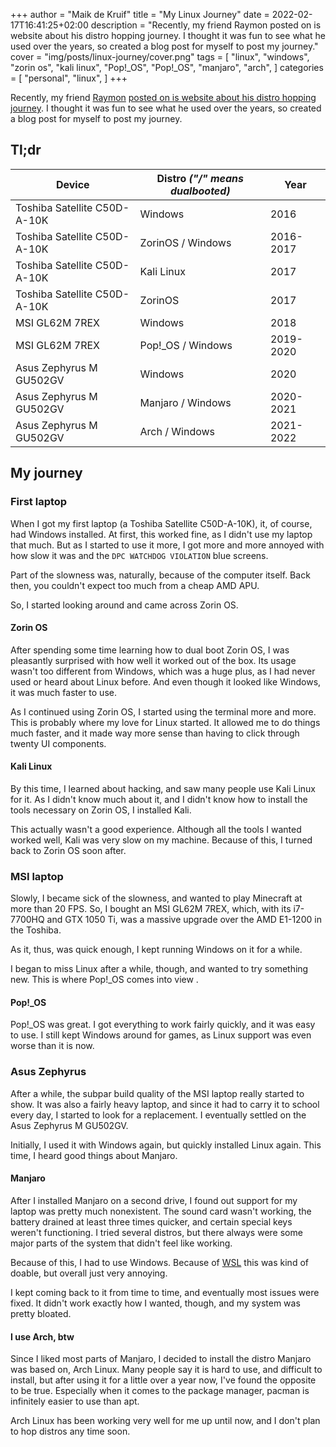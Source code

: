 +++
author = "Maik de Kruif"
title = "My Linux Journey"
date = 2022-02-17T16:41:25+02:00
description = "Recently, my friend Raymon posted on is website about his distro hopping journey. I thought it was fun to see what he used over the years, so created a blog post for myself to post my journey."
cover = "img/posts/linux-journey/cover.png"
tags = [
    "linux",
    "windows",
    "zorin os",
    "kali linux",
    "Pop!_OS",
    "Pop!_OS",
    "manjaro",
    "arch",
]
categories = [
    "personal",
    "linux",
]
+++

Recently, my friend [Raymon](https://raymon.dev/) [posted on is website about his distro hopping journey](https://raymon.dev/posts/2022/2/hopping-around.html). I thought it was fun to see what he used over the years, so created a blog post for myself to post my journey.

## Tl;dr

| Device                       | Distro _("/" means dualbooted)_ | Year      |
| ---------------------------- | ------------------------------- | --------- |
| Toshiba Satellite C50D-A-10K | Windows                         | 2016      |
| Toshiba Satellite C50D-A-10K | ZorinOS / Windows               | 2016-2017 |
| Toshiba Satellite C50D-A-10K | Kali Linux                      | 2017      |
| Toshiba Satellite C50D-A-10K | ZorinOS                         | 2017      |
| MSI GL62M 7REX               | Windows                         | 2018      |
| MSI GL62M 7REX               | Pop!_OS / Windows               | 2019-2020 |
| Asus Zephyrus M GU502GV      | Windows                         | 2020      |
| Asus Zephyrus M GU502GV      | Manjaro / Windows               | 2020-2021 |
| Asus Zephyrus M GU502GV      | Arch / Windows                  | 2021-2022 |

## My journey

### First laptop

When I got my first laptop (a Toshiba Satellite C50D-A-10K), it, of course, had Windows installed. At first, this worked fine, as I didn't use my laptop that much. But as I started to use it more, I got more and more annoyed with how slow it was and the `DPC WATCHDOG VIOLATION` blue screens.

Part of the slowness was, naturally, because of the computer itself. Back then, you couldn't expect too much from a cheap AMD APU.

So, I started looking around and came across Zorin OS.

#### Zorin OS

After spending some time learning how to dual boot Zorin OS, I was pleasantly surprised with how well it worked out of the box. Its usage wasn't too different from Windows, which was a huge plus, as I had never used or heard about Linux before. And even though it looked like Windows, it was much faster to use.

As I continued using Zorin OS, I started using the terminal more and more. This is probably where my love for Linux started. It allowed me to do things much faster, and it made way more sense than having to click through twenty UI components.

#### Kali Linux

By this time, I learned about hacking, and saw many people use Kali Linux for it. As I didn't know much about it, and I didn't know how to install the tools necessary on Zorin OS, I installed Kali.

This actually wasn't a good experience. Although all the tools I wanted worked well, Kali was very slow on my machine. Because of this, I turned back to Zorin OS soon after.

### MSI laptop

Slowly, I became sick of the slowness, and wanted to play Minecraft at more than 20 FPS. So, I bought an MSI GL62M 7REX, which, with its i7-7700HQ and GTX 1050 Ti, was a massive upgrade over the AMD E1-1200 in the Toshiba.

As it, thus, was quick enough, I kept running Windows on it for a while.

I began to miss Linux after a while, though, and wanted to try something new. This is where Pop!_OS comes into view .

#### Pop!_OS

Pop!_OS was great. I got everything to work fairly quickly, and it was easy to use. I still kept Windows around for games, as Linux support was even worse than it is now.

### Asus Zephyrus

After a while, the subpar build quality of the MSI laptop really started to show. It was also a fairly heavy laptop, and since it had to carry it to school every day, I started to look for a replacement. I eventually settled on the Asus Zephyrus M GU502GV.

Initially, I used it with Windows again, but quickly installed Linux again. This time, I heard good things about Manjaro.

#### Manjaro

After I installed Manjaro on a second drive, I found out support for my laptop was pretty much nonexistent. The sound card wasn't working, the battery drained at least three times quicker, and certain special keys weren't functioning. I tried several distros, but there always were some major parts of the system that didn't feel like working.

Because of this, I had to use Windows. Because of [WSL](https://en.wikipedia.org/wiki/Windows_Subsystem_for_Linux) this was kind of doable, but overall just very annoying.

I kept coming back to it from time to time, and eventually most issues were fixed. It didn't work exactly how I wanted, though, and my system was pretty bloated.

#### I use Arch, btw

Since I liked most parts of Manjaro, I decided to install the distro Manjaro was based on, Arch Linux. Many people say it is hard to use, and difficult to install, but after using it for a little over a year now, I've found the opposite to be true. Especially when it comes to the package manager, pacman is infinitely easier to use than apt.

Arch Linux has been working very well for me up until now, and I don't plan to hop distros any time soon.
